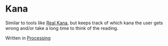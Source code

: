 # Kana

Similar to tools like [Real Kana](https://realkana.com/), but keeps track of which kana the user gets wrong and/or take a long time to think of the reading.

Written in [Processing](https://processing.org/)
